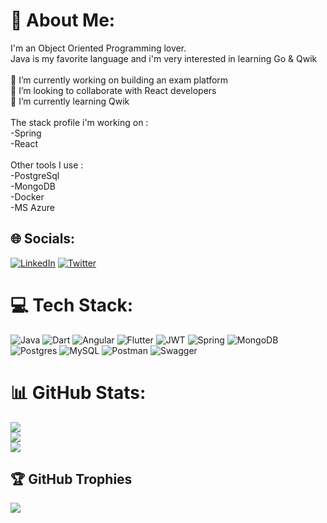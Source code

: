 # 💫 About Me:
I'm an Object Oriented Programming lover.<br>Java is my favorite language and i'm very interested in learning Go & Qwik<br><br>🔭 I’m currently working on building an exam platform<br>👯 I’m looking to collaborate with React developers<br>🌱 I’m currently learning Qwik<br><br>The stack profile i'm working on :<br>-Spring<br>-React<br><br>Other tools I use :<br>-PostgreSql<br>-MongoDB<br>-Docker<br>-MS Azure


## 🌐 Socials:
[![LinkedIn](https://img.shields.io/badge/LinkedIn-%230077B5.svg?logo=linkedin&logoColor=white)](https://www.linkedin.com/in/dantelopezlugo/) [![Twitter](https://img.shields.io/badge/Twitter-%231DA1F2.svg?logo=Twitter&logoColor=white)](https://twitter.com/DanteDeLordran) 

# 💻 Tech Stack:
![Java](https://img.shields.io/badge/java-%23ED8B00.svg?style=for-the-badge&logo=java&logoColor=white) ![Dart](https://img.shields.io/badge/dart-%230175C2.svg?style=for-the-badge&logo=dart&logoColor=white) ![Angular](https://img.shields.io/badge/angular-%23DD0031.svg?style=for-the-badge&logo=angular&logoColor=white) ![Flutter](https://img.shields.io/badge/Flutter-%2302569B.svg?style=for-the-badge&logo=Flutter&logoColor=white) ![JWT](https://img.shields.io/badge/JWT-black?style=for-the-badge&logo=JSON%20web%20tokens) ![Spring](https://img.shields.io/badge/spring-%236DB33F.svg?style=for-the-badge&logo=spring&logoColor=white) ![MongoDB](https://img.shields.io/badge/MongoDB-%234ea94b.svg?style=for-the-badge&logo=mongodb&logoColor=white) ![Postgres](https://img.shields.io/badge/postgres-%23316192.svg?style=for-the-badge&logo=postgresql&logoColor=white) ![MySQL](https://img.shields.io/badge/mysql-%2300f.svg?style=for-the-badge&logo=mysql&logoColor=white) ![Postman](https://img.shields.io/badge/Postman-FF6C37?style=for-the-badge&logo=postman&logoColor=white) ![Swagger](https://img.shields.io/badge/-Swagger-%23Clojure?style=for-the-badge&logo=swagger&logoColor=white)
# 📊 GitHub Stats:
![](https://github-readme-stats.vercel.app/api?username=DanteDeLordran&theme=radical&hide_border=false&include_all_commits=true&count_private=true)<br/>
![](https://github-readme-streak-stats.herokuapp.com/?user=DanteDeLordran&theme=radical&hide_border=false)<br/>
![](https://github-readme-stats.vercel.app/api/top-langs/?username=DanteDeLordran&theme=radical&hide_border=false&include_all_commits=true&count_private=true&layout=compact)

## 🏆 GitHub Trophies
![](https://github-profile-trophy.vercel.app/?username=DanteDeLordran&theme=radical&no-frame=false&no-bg=false&margin-w=4)

